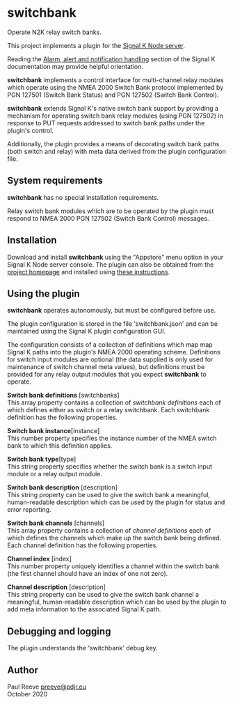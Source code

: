 # switchbank

Operate N2K relay switch banks.

This project implements a plugin for the
[Signal K Node server](https://github.com/SignalK/signalk-server-node).

Reading the [Alarm, alert and notification handling](http://signalk.org/specification/1.0.0/doc/notifications.html)
section of the Signal K documentation may provide helpful orientation.

__switchbank__ implements a control interface for multi-channel relay
modules which operate using the NMEA 2000 Switch Bank protocol
implemented by PGN 127501 (Switch Bank Status) and  PGN 127502 (Switch
Bank Control).

__switchbank__ extends Signal K's native switch bank support  by
providing a mechanism for operating switch bank relay modules (using
PGN 127502) in response to PUT requests addressed to switch bank paths
under the plugin's control.

Additionally, the plugin provides a means of decorating switch bank
paths (both switch and relay) with meta data derived from the plugin
configuration file.

## System requirements

__switchbank__ has no special installation requirements.

Relay switch bank modules which are to be operated by the plugin must
respond to NMEA 2000 PGN 127502 (Switch Bank Control) messages.

## Installation

Download and install __switchbank__ using the "Appstore" menu option in
your Signal K Node server console.
The plugin can also be obtained from the 
[project homepage](https://github.com/preeve9534/signalk-switchbank)
and installed using
[these instructions](https://github.com/SignalK/signalk-server-node/blob/master/SERVERPLUGINS.md).

## Using the plugin

__switchbank__ operates autonomously, but must be configured before use.

The plugin configuration is stored in the file 'switchbank.json' and can
be maintained using the Signal K plugin configuration GUI.

The configuration consists of a collection of definitions which map map
Signal K paths into the plugin's NMEA 2000 operating scheme.
Definitions for switch input modules are optional (the data supplied is
only used for maintenance of switch channel meta values), but
definitions must be provided for any relay output modules that you
expect __switchbank__ to operate. 

__Switch bank definitions__ [switchbanks]\
This array property contains a collection of *switchbank definitions*
each of which defines either as switch or a relay switchbank.
Each switchbank definition has the following properties.

__Switch bank instance__[instance]\
This number property specifies the instance number of the NMEA switch
bank to which this definition applies.

__Switch bank type__[type]\
This string property specifies whether the switch bank is a switch
input module or a relay output module.

__Switch bank description__ [description]\
This string property can be used to give the switch bank a meaningful,
human-readable description which can be used by the plugin for status
and error reporting.

__Switch bank channels__ [channels]\
This array property contains a collection of *channel definitions*
each of which defines the channels which make up the switch bank being
defined.
Each channel definition has the following properties.

__Channel index__ [index]\
This number property uniquely identifies a channel within the switch
bank (the first channel should have an index of one not zero).

__Channel description__ [description]\
This string property can be used to give the switch bank channel a
meaningful, human-readable description which can be used by the plugin
to add meta information to the associated Signal K path.

## Debugging and logging

The plugin understands the 'switchbank' debug key.

## Author

Paul Reeve <preeve@pdjr.eu>\
October 2020
